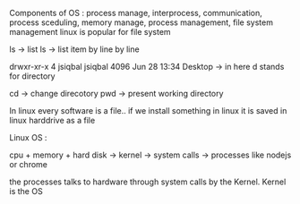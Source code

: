 Components of OS : process manage, interprocess, communication, process sceduling, memory manage, process management, file system management
linux is popular for file system

ls -> list
ls -> list item by line by line

drwxr-xr-x  4 jsiqbal jsiqbal 4096 Jun 28 13:34 Desktop -> in here d stands for directory

cd -> change direcotory
pwd -> present working directory

In linux every software is a file..
if we install something in linux it is saved in linux harddrive as a file

Linux OS :

cpu + memory + hard disk -> kernel -> system calls -> processes like nodejs or chrome

the processes talks to hardware through system calls by the Kernel.
Kernel is the OS
